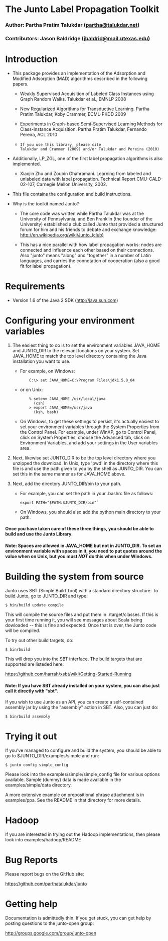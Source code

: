 # The Junto Label Propagation Toolkit

### Author: Partha Pratim Talukdar (partha@talukdar.net)

### Contributors: Jason Baldridge (jbaldrid@mail.utexas.edu)


Introduction
============

- This package provides an implementation of the Adsorption and 
Modified Adsorption (MAD) algorithms described in the following 
papers.

    * Weakly Supervised Acquisition of Labeled Class Instances using Graph
  Random Walks. Talukdar et al., EMNLP 2008
  
    * New Regularized Algorithms for Transductive Learning. Partha Pratim
  Talukdar, Koby Crammer, ECML-PKDD 2009
  
    * Experiments in Graph-based Semi-Supervised Learning Methods for
  Class-Instance Acquisition. Partha Pratim Talukdar, Fernando Pereira,
  ACL 2010
  
    * ```
      If you use this library, please cite 
      Talukdar and Crammer (2009) and/or Talukdar and Pereira (2010) 
      ```

- Additionally, LP_ZGL, one of the first label propagation algorithms 
is also implemented.

    * Xiaojin Zhu and Zoubin Ghahramani. Learning from labeled and
  unlabeled data with label propagation.  Technical Report
  CMU-CALD-02-107, Carnegie Mellon University, 2002.


- This file contains the configuration and build instructions. 

- Why is the toolkit named Junto?

    * The core code was written while Partha
Talukdar was at the University of Pennsylvania, and Ben Franklin (the
founder of the University) established a club called Junto that
provided a structured forum for him and his friends to debate and
exchange knowledge: http://en.wikipedia.org/wiki/Junto_(club)

    * This has a nice parallel with how label propagation works: nodes are
connected and influence each other based on their connections. Also
"junto" means "along" and "together" in a number of Latin languages,
and carries the connotation of cooperation (also a good fit for label
propagation).


Requirements
============

* Version 1.6 of the Java 2 SDK (http://java.sun.com)


Configuring your environment variables
======================================

1. The easiest thing to do is to set the environment variables JAVA_HOME
and JUNTO_DIR to the relevant locations on your system. Set JAVA_HOME
to match the top level directory containing the Java installation you
want to use.

    * For example, on Windows:

      ``` 
          C:\> set JAVA_HOME=C:\Program Files\jdk1.5.0_04
      ```

    * or on Unix:
      ```
          % setenv JAVA_HOME /usr/local/java
            (csh)
          > export JAVA_HOME=/usr/java
            (ksh, bash) 
      ```

    * On Windows, to get these settings to persist, it's actually easiest to
set your environment variables through the System Properties from the
Control Panel. For example, under WinXP, go to Control Panel, click on
System Properties, choose the Advanced tab, click on Environment
Variables, and add your settings in the User variables area.

2. Next, likewise set JUNTO_DIR to be the top level directory where you
unzipped the download. In Unix, type 'pwd' in the directory where
this file is and use the path given to you by the shell as
JUNTO_DIR.  You can set this in the same manner as for JAVA_HOME
above.

3. Next, add the directory JUNTO_DIR/bin to your path. 

     *  For example, you
can set the path in your .bashrc file as follows:
        ``` 
        export PATH="$PATH:$JUNTO_DIR/bin"` 
        ```
     * On Windows, you should also add the python main directory to your path.

#### Once you have taken care of these three things, you should be able to build and use the Junto Library.

#### Note: Spaces are allowed in JAVA_HOME but not in JUNTO_DIR.  To set an environment variable with spaces in it, you need to put quotes around the value when on Unix, but you must *NOT* do this when under Windows.


Building the system from source
===============================

Junto uses SBT (Simple Build Tool) with a standard directory
structure.  To build Junto, go to JUNTO_DIR and type:

```
$ bin/build update compile
```

This will compile the source files and put them in
./target/classes. If this is your first time running it, you will see
messages about Scala being dowloaded -- this is fine and
expected. Once that is over, the Junto code will be compiled.

To try out other build targets, do:
```
$ bin/build
```

This will drop you into the SBT interface.  The build targets that are
supported are listeded here:

https://github.com/harrah/xsbt/wiki/Getting-Started-Running

#### Note: If you have SBT already installed on your system, you can also just call it directly with "sbt".

If you wish to use Junto as an API, you can create a self-contained
assembly jar by using the "assembly" action in SBT. Also, you can just do:
```
$ bin/build assembly
```

Trying it out
=============

If you've managed to configure and build the system, you should be 
able to go to $JUNTO_DIR/examples/simple and run:
```
$ junto config simple_config
```

Please look into the examples/simple/simple_config file for various 
options available. Sample (dummy) data is made available in the 
examples/simple/data directory.

A more extensive example on prepositional phrase attachment is in
examples/ppa. See the README in that directory for more details.

Hadoop
======

If you are interested in trying out the Hadoop implementations, then please 
look into examples/hadoop/README


Bug Reports
===========

Please report bugs on the GitHub site: 

  https://github.com/parthatalukdar/junto


Getting help
============

Documentation is admittedly thin. If you get stuck, you can get help
by posting questions to the junto-open group:

http://groups.google.com/group/junto-open
<!--- README.md structuring by https://github.com/jishnujayakumar (@jishnujayakumar)--->
